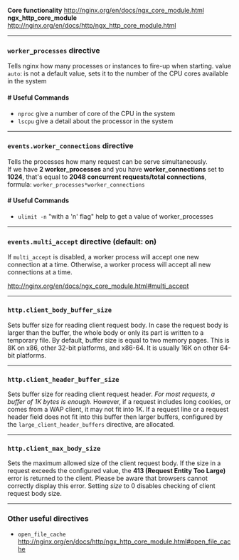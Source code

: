 **Core functionality** http://nginx.org/en/docs/ngx_core_module.html
**ngx_http_core_module** http://nginx.org/en/docs/http/ngx_http_core_module.html

<hr>

### `worker_processes` directive

Tells nginx how many processes or instances to fire-up when starting.
value `auto`: is not a default value, sets it to the number of the CPU cores available in the system

#### # Useful Commands

- `nproc` give a number of core of the CPU in the system
- `lscpu` give a detail about the processor in the system

<hr>

### `events.worker_connections` directive

Tells the processes how many request can be serve simultaneously. <br>
If we have **2 worker_processes** and you have **worker_connections** set to **1024**, that's equal to **2048 concurrent requests/total connections**,<br> formula: `worker_processes*worker_connections`

#### # Useful Commands

- `ulimit -n` "with a 'n' flag" help to get a value of worker_processes

<hr>

### `events.multi_accept` directive (default: on)

If `multi_accept` is disabled, a worker process will accept one new connection at a time. Otherwise, a worker process will accept all new connections at a time.

http://nginx.org/en/docs/ngx_core_module.html#multi_accept

<hr>

### `http.client_body_buffer_size`

Sets buffer size for reading client request body. In case the request body is larger than the buffer, the whole body or only its part is written to a temporary file. By default, buffer size is equal to two memory pages. This is 8K on x86, other 32-bit platforms, and x86-64. It is usually 16K on other 64-bit platforms.

<hr>

### `http.client_header_buffer_size`

Sets buffer size for reading client request header. _For most requests, a buffer of 1K bytes is enough._ However, if a request includes long cookies, or comes from a WAP client, it may not fit into 1K. If a request line or a request header field does not fit into this buffer then larger buffers, configured by the `large_client_header_buffers` directive, are allocated.

<hr>

### `http.client_max_body_size`

Sets the maximum allowed size of the client request body. If the size in a request exceeds the configured value, the **413 (Request Entity Too Large)** error is returned to the client. Please be aware that browsers cannot correctly display this error. Setting _size_ to 0 disables checking of client request body size.

<hr>

### Other useful directives

- `open_file_cache` http://nginx.org/en/docs/http/ngx_http_core_module.html#open_file_cache
